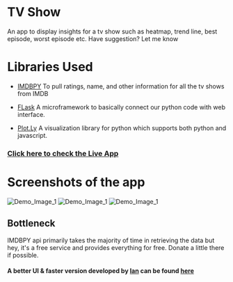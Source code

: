 # TV Show
An app to display insights for a tv show such as heatmap, trend line, best episode, worst episode etc. Have suggestion? Let me know

# Libraries Used

* [IMDBPY](https://imdbpy.readthedocs.io/en/latest/)
To pull ratings, name, and other information for all the tv shows from IMDB

* [FLask](https://flask.palletsprojects.com/en/1.1.x/)
A microframework to basically connect our python code with web interface.

* [Plot.Ly](https://plot.ly/python)
A visualization library for python which supports both python and javascript.  

### [Click here to check the Live App](https://dataiszen.com/app/tvshow)

# Screenshots of the app
![Demo_Image_1](https://i.imgur.com/ocxdoPx.png)
![Demo_Image_1](https://i.imgur.com/MrFoHSC.png)
![Demo_Image_1](https://i.imgur.com/AgH6PFt.png)


## Bottleneck
IMDBPY api primarily takes the majority of time in retrieving the data but hey, it's a free service and provides everything for free. Donate a little there if possible.

#### A better UI & faster version developed by [Ian](https://github.com/ianthekid) can be found [here](https://github.com/ianthekid/tvcharts) 
